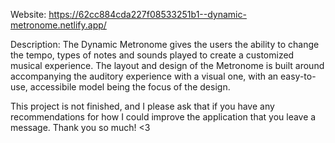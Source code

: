Website: https://62cc884cda227f08533251b1--dynamic-metronome.netlify.app/

Description: The Dynamic Metronome gives the users the ability to change the tempo, types of notes and sounds played to create a customized musical experience. The layout and design of the Metronome is built around accompanying the auditory experience with a visual one, with an easy-to-use, accessibile model being the focus of the design.

This project is not finished, and I please ask that if you have any recommendations for how I could improve the application that you leave a message. Thank you so much! <3
